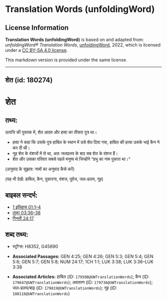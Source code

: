 # Translation Words (unfoldingWord)

## License Information

**Translation Words (unfoldingWord)** is based on and adapted from: _unfoldingWord® Translation Words_, [unfoldingWord](https://unfoldingword.org/utw), 2022, which is licensed under a [CC BY-SA 4.0 license](https://creativecommons.org/licenses/by-sa/4.0/legalcode.en).

This markdown version is provided under the same license.



--------------------------------

## शेत (id: 180274)

शेत
===

तथ्य:
-----

उत्पत्ति की पुस्तक में, शेत आदम और हव्वा का तीसरा पुत्र था।

* हव्वा ने कहा कि उसके पुत्र हाबिल के स्थान में उसे शेत दिया गया, हाबिल की हत्या उसके भाई कैन ने कर दी थी।
* नूह शेत के वंशजों में से था, अतः जलप्रलय के बाद सब शेत के वंशज हैं।
* शेत और उसका परिवार सबसे पहले मनुष्य थे जिन्होंने “प्रभु का नाम पुकारा था।"

(अनुवाद के सुझाव: नामों का अनुवाद कैसे करें)

(यह भी देखें: हाबिल, कैन, पुकारना, वंशज, पूर्वज, जल\-प्रलय, नूह)

बाइबल सन्दर्भ:
--------------

* [1 इतिहास 01:1–4](https://ref.ly/1Chr0:0)
* [लूका 03:36–38](https://ref.ly/Luke3:36-Luke3:38)
* [गिनती 24:17](https://ref.ly/Num24:17)

शब्द तथ्य:
----------

* स्ट्रोंग्स: H8352, G45890

* **Associated Passages:** GEN 4:25; GEN 4:26; GEN 5:3; GEN 5:4; GEN 5:6; GEN 5:7; GEN 5:8; NUM 24:17; 1CH 1:1; LUK 3:38; LUK 3:36–LUK 3:38
* **Associated Articles:** हाबिल (ID: `179508@UWTranslationWords`); कैन (ID: `179647@UWTranslationWords`); अवतरण (ID: `179736@UWTranslationWords`); जल-प्रलय/बाढ़ (ID: `179819@UWTranslationWords`); नूह (ID: `180118@UWTranslationWords`)

